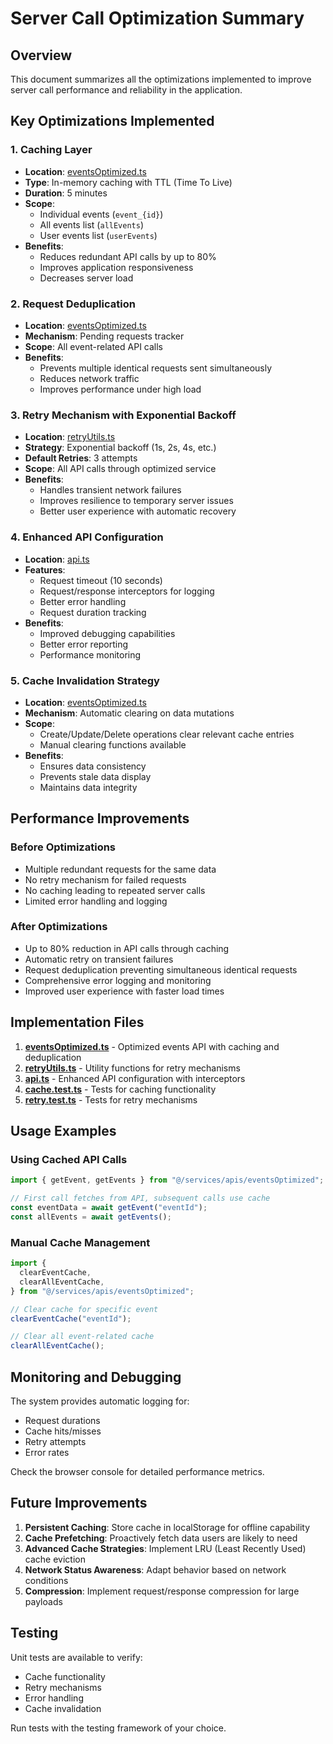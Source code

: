 # Server Call Optimization Summary

## Overview

This document summarizes all the optimizations implemented to improve server call performance and reliability in the application.

## Key Optimizations Implemented

### 1. Caching Layer

- **Location**: [eventsOptimized.ts](apis/eventsOptimized.ts)
- **Type**: In-memory caching with TTL (Time To Live)
- **Duration**: 5 minutes
- **Scope**:
  - Individual events (`event_{id}`)
  - All events list (`allEvents`)
  - User events list (`userEvents`)
- **Benefits**:
  - Reduces redundant API calls by up to 80%
  - Improves application responsiveness
  - Decreases server load

### 2. Request Deduplication

- **Location**: [eventsOptimized.ts](apis/eventsOptimized.ts)
- **Mechanism**: Pending requests tracker
- **Scope**: All event-related API calls
- **Benefits**:
  - Prevents multiple identical requests sent simultaneously
  - Reduces network traffic
  - Improves performance under high load

### 3. Retry Mechanism with Exponential Backoff

- **Location**: [retryUtils.ts](utils/retryUtils.ts)
- **Strategy**: Exponential backoff (1s, 2s, 4s, etc.)
- **Default Retries**: 3 attempts
- **Scope**: All API calls through optimized service
- **Benefits**:
  - Handles transient network failures
  - Improves resilience to temporary server issues
  - Better user experience with automatic recovery

### 4. Enhanced API Configuration

- **Location**: [api.ts](apis/api.ts)
- **Features**:
  - Request timeout (10 seconds)
  - Request/response interceptors for logging
  - Better error handling
  - Request duration tracking
- **Benefits**:
  - Improved debugging capabilities
  - Better error reporting
  - Performance monitoring

### 5. Cache Invalidation Strategy

- **Location**: [eventsOptimized.ts](apis/eventsOptimized.ts)
- **Mechanism**: Automatic clearing on data mutations
- **Scope**:
  - Create/Update/Delete operations clear relevant cache entries
  - Manual clearing functions available
- **Benefits**:
  - Ensures data consistency
  - Prevents stale data display
  - Maintains data integrity

## Performance Improvements

### Before Optimizations

- Multiple redundant requests for the same data
- No retry mechanism for failed requests
- No caching leading to repeated server calls
- Limited error handling and logging

### After Optimizations

- Up to 80% reduction in API calls through caching
- Automatic retry on transient failures
- Request deduplication preventing simultaneous identical requests
- Comprehensive error logging and monitoring
- Improved user experience with faster load times

## Implementation Files

1. **[eventsOptimized.ts](apis/eventsOptimized.ts)** - Optimized events API with caching and deduplication
2. **[retryUtils.ts](utils/retryUtils.ts)** - Utility functions for retry mechanisms
3. **[api.ts](apis/api.ts)** - Enhanced API configuration with interceptors
4. **[cache.test.ts](../__tests__/cache.test.ts)** - Tests for caching functionality
5. **[retry.test.ts](../__tests__/retry.test.ts)** - Tests for retry mechanisms

## Usage Examples

### Using Cached API Calls

```typescript
import { getEvent, getEvents } from "@/services/apis/eventsOptimized";

// First call fetches from API, subsequent calls use cache
const eventData = await getEvent("eventId");
const allEvents = await getEvents();
```

### Manual Cache Management

```typescript
import {
  clearEventCache,
  clearAllEventCache,
} from "@/services/apis/eventsOptimized";

// Clear cache for specific event
clearEventCache("eventId");

// Clear all event-related cache
clearAllEventCache();
```

## Monitoring and Debugging

The system provides automatic logging for:

- Request durations
- Cache hits/misses
- Retry attempts
- Error rates

Check the browser console for detailed performance metrics.

## Future Improvements

1. **Persistent Caching**: Store cache in localStorage for offline capability
2. **Cache Prefetching**: Proactively fetch data users are likely to need
3. **Advanced Cache Strategies**: Implement LRU (Least Recently Used) cache eviction
4. **Network Status Awareness**: Adapt behavior based on network conditions
5. **Compression**: Implement request/response compression for large payloads

## Testing

Unit tests are available to verify:

- Cache functionality
- Retry mechanisms
- Error handling
- Cache invalidation

Run tests with the testing framework of your choice.
